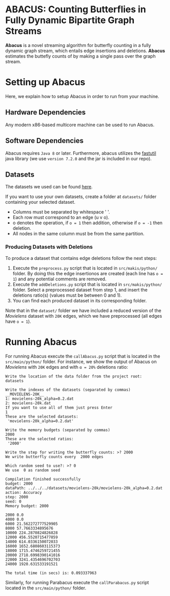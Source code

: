 # ABACUS: Counting Butterflies in Fully Dynamic Bipartite Graph Streams
**Abacus** is a novel streaming algorithm for butterfly counting in a fully dynamic graph stream, which entails edge insertions and deletions.
**Abacus** estimates the buttefly counts of by making a single pass over the graph stream.

[//]: # (**Abacus** has the following advantages:)

[//]: # (* *Accurate*: **Abacus** is up to 148x more accurate than the baselines.)

[//]: # (* *Fast*: **Abacus** maintains similar throughput to the baselines.  )

[//]: # (* *Theoretically Sound*: **Abacus** always maintains unbiased estimates.)

# Setting up Abacus
Here, we explain how to setup Abacus in order to run from your machine.

## Hardware Dependencies
Any modern x86-based multicore machine can be used to run Abacus. 

## Software Dependencies
Abacus requires `Java 8` or later. Furthermore, abacus utilizes the [fastutil](https://fastutil.di.unimi.it/) java
library (we use `version 7.2.0` and the jar is included in our repo).

## Datasets
The datasets we used can be found [here](http://www.konect.cc/networks/).

If you want to use your own datasets, create a folder at `datasets/` folder
containing your selected dataset.
* Columns must be separated by whitespace ' '.
* Each row must correspond to an edge (u v o).
* o denotes the operation, if `o = 1` then addition, otherwise if `o = -1` then deletion.
* All nodes in the same column must be from the same partition.

### Producing Datasets with Deletions
To produce a dataset that contains edge deletions follow the next steps:
1. Execute the `preprocess.py` script that is located in `src/makis/python/` folder. By doing this the edge insertionos are
   created (each line has `o = 1`) and any potential comments are removed.
2. Execute the `addDeletions.py` script that is located in `src/makis/python/` folder.
   Select a preprocessed dataset from step 1, and insert the deletions ratio(s) (values must be between 0 and 1).
3. You can find each produced dataset in its corresponding folder.

Note that in the `dataset/` folder we have included a reduced version of the *Movielens* dataset with `20K` edges, which we have
preprocessed (all edges have `o = 1`). 

# Running Abacus
For running Abacus execute the `callAbacus.py` script that is located in the `src/main/python/` folder.
For instance, we show the output of Abacus on *Movielens* with `20K` edges and with `α = 20%`
deletions ratio:

```
Write the location of the data folder from the project root:
datasets

Write the indexes of the datasets (separated by commas)
__MOVIELENS-20K__             
1: movielens-20k_alpha=0.2.dat
2: movielens-20k.dat          
If you want to use all of them just press Enter
1
These are the selected datasets:
 'movielens-20k_alpha=0.2.dat' 
 
Write the memory budgets (separated by commas)
2000
These are the selected ratios:
 '2000' 
 
Write the step for writing the butterfly counts: >? 2000
We write butterfly counts every  2000 edges

Which random seed to use?: >? 0
We use  0 as random seed

Compilation finished successfully
budget: 2000
dataPath: ../../../datasets/movielens-20k/movielens-20k_alpha=0.2.dat
action: Accuracy
step: 2000
seed: 0
Memory budget: 2000

2000 0.0
4000 0.0
6000 21.562272777529905
8000 57.7663334895676
10000 224.2870824826828
12000 456.5520715477859
14000 614.0336150072033
16000 1652.6808603115373
18000 1715.4746259721455
20000 2718.6998390141016
22000 3241.4354696702703
24000 1920.631533191521

The total time (in secs) is: 0.093337963
```

Similarly, for running  Parabacus execute  the `callParabacus.py` script located in the `src/main/python/` folder.